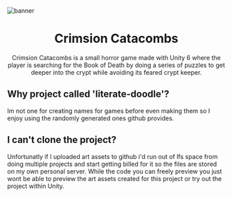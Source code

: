 ![banner](https://github.com/user-attachments/assets/07361dfc-f94a-4df3-9f0c-8f2574677ef6)

<h1 align="center">
Crimsion Catacombs
</h1>
<p align="center">
Crimsion Catacombs is a small horror game made with Unity 6 where the player is searching for the Book of Death by doing a series of puzzles to get deeper into the crypt while avoiding its feared crypt keeper. 
</p>
<h2>
Why project called 'literate-doodle'?
</h2>
<p>
Im not one for creating names for games before even making them so I enjoy using the randomly generated ones github provides.
</p>
<h2>
I can't clone the project?
</h2>
<p>
Unfortunatly if I uploaded art assets to github i'd run out of lfs space from doing multiple projects and start getting billed for it so the files are stored on my own personal server. While the code you can freely preview you just wont be able to preview the art assets created for this project or try out the project within Unity.
</p>
